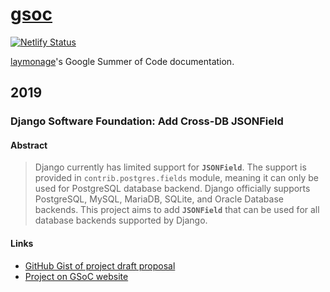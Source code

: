 # [gsoc]

[![Netlify Status](https://api.netlify.com/api/v1/badges/e90f3c65-8804-42b6-a832-6050c51ea4a3/deploy-status)](https://app.netlify.com/sites/gsoc/deploys)

[laymonage]'s Google Summer of Code documentation.

## 2019

### Django Software Foundation: Add Cross-DB JSONField

#### Abstract

> Django currently has limited support for **`JSONField`**. The support is
> provided in `contrib.postgres.fields` module, meaning it can only be used for
> PostgreSQL database backend. Django officially supports PostgreSQL, MySQL,
> MariaDB, SQLite, and Oracle Database backends. This project aims to add
> **`JSONField`** that can be used for all database backends supported by
> Django.

#### Links

- [GitHub Gist of project draft proposal]
- [Project on GSoC website]

[gsoc]: https://gsoc.laymonage.com
[laymonage]: https://github.com/laymonage
[GitHub Gist of project draft proposal]: https://gist.github.com/laymonage/b53a1acbbab36b77776cd526b48fd2a5
[Project on GSoC website]: https://summerofcode.withgoogle.com/projects/#5339928773263360

